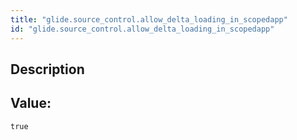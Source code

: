 ```yaml
---
title: "glide.source_control.allow_delta_loading_in_scopedapp"
id: "glide.source_control.allow_delta_loading_in_scopedapp"
---
```

## Description



## Value: 
```
true
```